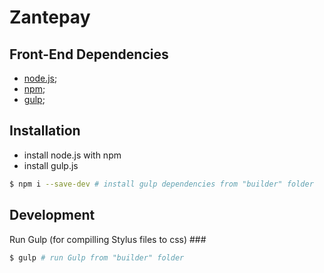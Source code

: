 # Zantepay

## Front-End Dependencies ##
- [node.js](https://nodejs.org/en/);
- [npm](https://www.npmjs.com/);
- [gulp](https://gulpjs.com/);

## Installation ##

- install node.js with npm
- install gulp.js
```sh
$ npm i --save-dev # install gulp dependencies from "builder" folder
```

## Development ##

Run Gulp (for compilling Stylus files to css) ###
```sh
$ gulp # run Gulp from "builder" folder
```
